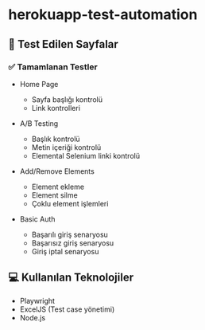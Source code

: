 # herokuapp-test-automation

## 🚀 Test Edilen Sayfalar

### ✅ Tamamlanan Testler
- Home Page
  - Sayfa başlığı kontrolü
  - Link kontrolleri

- A/B Testing
  - Başlık kontrolü
  - Metin içeriği kontrolü
  - Elemental Selenium linki kontrolü

- Add/Remove Elements
  - Element ekleme
  - Element silme
  - Çoklu element işlemleri

- Basic Auth
  - Başarılı giriş senaryosu
  - Başarısız giriş senaryosu
  - Giriş iptal senaryosu

## 💻 Kullanılan Teknolojiler
- Playwright
- ExcelJS (Test case yönetimi)
- Node.js